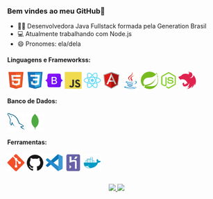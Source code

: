 ### Bem vindes ao meu GitHub👋

- 👨‍🎓 Desenvolvedora Java Fullstack formada pela Generation Brasil
- 💻 Atualmente trabalhando com Node.js
- 😄 Pronomes: ela/dela



<h4>Linguagens e Frameworkss:</h4>
<div>
  <img align="center" alt="HTML5" height="40" width="40" src="https://raw.githubusercontent.com/devicons/devicon/master/icons/html5/html5-original.svg">
  <img align="center" alt="CSS3" height="40" width="40" src="https://raw.githubusercontent.com/devicons/devicon/master/icons/css3/css3-original.svg">
  <img align="center" alt="Bootstrap" height="40" width="40" src="https://github.com/devicons/devicon/blob/master/icons/bootstrap/bootstrap-original.svg">
  <img align="center" alt="Javascript" height="40" width="40" src="https://raw.githubusercontent.com/devicons/devicon/master/icons/javascript/javascript-original.svg">
  <img align="center" alt="React" height="40" width="40" src="https://raw.githubusercontent.com/devicons/devicon/master/icons/react/react-original.svg">
  <img align="center" alt="Angular" height="40" width="40" src="https://github.com/devicons/devicon/blob/master/icons/angularjs/angularjs-original.svg"> 
  <img align="center" alt="Java" height="40" width="40" src="https://raw.githubusercontent.com/devicons/devicon/master/icons/java/java-original.svg">
  <img align="center" alt="Spring"  height="40" width="40" src="https://github.com/devicons/devicon/blob/master/icons/spring/spring-original.svg">
  <img align="center" alt="Node" height="40" width="40" src="https://github.com/devicons/devicon/blob/master/icons/nodejs/nodejs-plain.svg">
  <img align="center" alt="Nest" height="40" width="40" src="https://github.com/devicons/devicon/blob/master/icons/nestjs/nestjs-plain.svg">
</div>
<h4>Banco de Dados:</h4>
<div>
  <img align="center" alt="MySQL"  height="40" width="40" src="https://github.com/devicons/devicon/blob/master/icons/mysql/mysql-original.svg">
  <img align="center" alt="MongoDB"  height="40" width="40" src="https://github.com/devicons/devicon/blob/master/icons/mongodb/mongodb-plain.svg">
</div>
<h4>Ferramentas:</h4>
<div>
  <img align="center" alt="Git" height="40" width="40" src="https://raw.githubusercontent.com/devicons/devicon/master/icons/git/git-original.svg">
  <img align="center" alt="GitHub" height="40" width="40" src="https://github.com/devicons/devicon/blob/master/icons/github/github-original.svg">
  <img align="center" alt="Vscode"  height="40" width="40" src="https://github.com/devicons/devicon/blob/master/icons/vscode/vscode-original.svg">
  <img align="center" alt="Heroku"  height="40" width="40" src="https://github.com/devicons/devicon/blob/master/icons/heroku/heroku-plain.svg">
  <img align="center" alt="Docker"  height="40" width="40" src="https://github.com/devicons/devicon/blob/master/icons/docker/docker-plain.svg">
</div>

##
<div align="center">
  <a href="https://github.com/bacristiane">
  <img height="180em" src="https://github-readme-stats.vercel.app/api?username=bacristiane&show_icons=true&theme=dracula&include_all_commits=true&count_private=true"/>
  <img height="180em" src="https://github-readme-stats.vercel.app/api/top-langs/?username=bacristiane&layout=compact&langs_count=7&theme=dracula"/>
</div>

